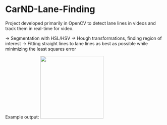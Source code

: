# CarND-Lane-Finding

Project developed primarily in OpenCV to detect lane lines in videos and track them in real-time for video.

-> Segmentation with HSL/HSV
-> Hough transformations, finding region of interest
-> Fitting straight lines to lane lines as best as possible while minimizing the least squares error

Example output:
<img src="challenge output.gif?raw=true" width="200px">
